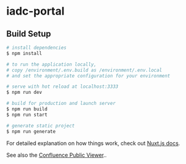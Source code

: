 # iadc-portal

## Build Setup

```bash
# install dependencies
$ npm install

# to run the application locally,
# copy /environment/.env.build as /environment/.env.local
# and set the appropriate configuration for your environment

# serve with hot reload at localhost:3333
$ npm run dev

# build for production and launch server
$ npm run build
$ npm run start

# generate static project
$ npm run generate
```

For detailed explanation on how things work, check out [Nuxt.js docs](https://nuxtjs.org).

See also the [Confluence Public Viewer](https://emea-aws-gitlab.sanofi.com:3001/factory4/digital-foundation/iadc-portal/confluence-public-viewer/edit)..


